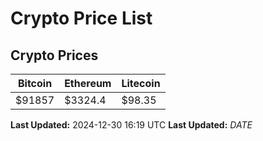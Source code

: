 # Crypto Price List

## Crypto Prices
| Bitcoin | Ethereum | Litecoin |
| ------- | -------- | -------- |
| $91857 | $3324.4 | $98.35 |
**Last Updated:** 2024-12-30 16:19 UTC
**Last Updated:** $DATE$
